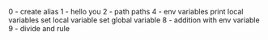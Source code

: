 0 - create alias
1 - hello you
2 - path
paths
4 - env variables
print local variables
set local variable
set global variable
8 - addition with env variable
9 - divide and rule
